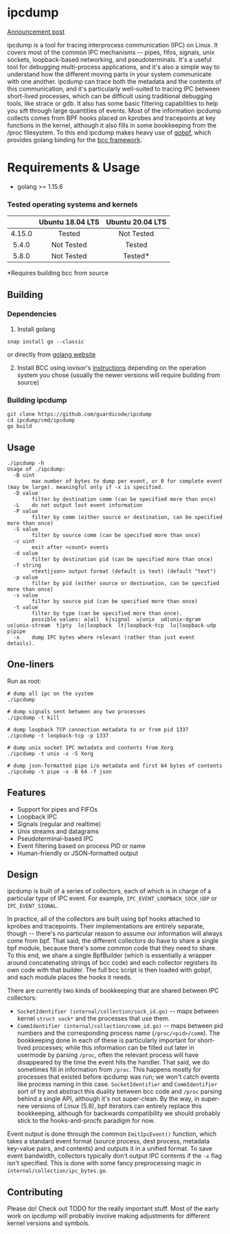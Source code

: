 # ipcdump

[Announcement post](https://www.guardicore.com/labs/ipcdump-guardicores-new-open-source-tool-for-linux-ipc-inspection/)

ipcdump is a tool for tracing interprocess communication (IPC) on Linux. It covers most of the common IPC mechanisms -- pipes, fifos, signals, unix sockets, loopback-based networking, and pseudoterminals. It's a useful tool for debugging multi-process applications, and it's also a simple way to understand how the different moving parts in your system communicate with one another. ipcdump can trace both the metadata and the contents of this communication, and it's particularly well-suited to tracing IPC between short-lived processes, which can be difficult using traditional debugging tools, like strace or gdb. It also has some basic filtering capabilities to help you sift through large quantities of events.
Most of the information ipcdump collects comes from BPF hooks placed on kprobes and tracepoints at key functions in the kernel, although it also fills in some bookkeeping from the /proc filesystem. To this end ipcdump makes heavy use of [gobpf](https://github.com/iovisor/gobpf), which provides golang binding for the [bcc framework](https://github.com/iovisor/bcc).

# Requirements & Usage

* golang >= 1.15.6
### Tested operating systems and kernels
|          |  Ubuntu 18.04 LTS  |  Ubuntu 20.04 LTS  |
|:--------:|:------------------:|:------------------:|
|  4.15.0  |       Tested       |     Not Tested     |
|  5.4.0   |     Not Tested     |       Tested       |
|  5.8.0   |     Not Tested     |       Tested*      |

*Requires building bcc from source
## Building
### Dependencies
1. Install golang
```
snap install go --classic
```
or
directly from [golang website](https://golang.org/dl/)

2. Install BCC using iovisor's [instructions](https://github.com/iovisor/bcc/blob/master/INSTALL.md) depending on the operation system you chose (usually the newer versions will require building from source)

### Building ipcdump
```
git clone https://github.com/guardicode/ipcdump
cd ipcdump/cmd/ipcdump
go build
```

## Usage
```
./ipcdump -h
Usage of ./ipcdump:
  -B uint
        max number of bytes to dump per event, or 0 for complete event (may be large). meaningful only if -x is specified.
  -D value
        filter by destination comm (can be specified more than once)
  -L    do not output lost event information
  -P value
        filter by comm (either source or destination, can be specified more than once)
  -S value
        filter by source comm (can be specified more than once)
  -c uint
        exit after <count> events
  -d value
        filter by destination pid (can be specified more than once)
  -f string
        <text|json> output format (default is text) (default "text")
  -p value
        filter by pid (either source or destination, can be specified more than once)
  -s value
        filter by source pid (can be specified more than once)
  -t value
        filter by type (can be specified more than once).
        possible values: a|all  k|signal  u|unix  ud|unix-dgram  us|unix-stream  t|pty  lo|loopback  lt|loopback-tcp  lu|loopback-udp  p|pipe
  -x    dump IPC bytes where relevant (rather than just event details).
```

## One-liners
Run as root:
```
# dump all ipc on the system
./ipcdump

# dump signals sent between any two processes
./ipcdump -t kill

# dump loopback TCP connection metadata to or from pid 1337
./ipcdump -t loopback-tcp -p 1337

# dump unix socket IPC metadata and contents from Xorg
./ipcdump -t unix -x -S Xorg

# dump json-formatted pipe i/o metadata and first 64 bytes of contents
./ipcdump -t pipe -x -B 64 -f json
```

## Features
- Support for pipes and FIFOs
- Loopback IPC
- Signals (regular and realtime)
- Unix streams and datagrams
- Pseudoterminal-based IPC
- Event filtering based on process PID or name
- Human-friendly or JSON-formatted output

## Design
ipcdump is built of a series of collectors, each of which is in charge of a particular type of IPC event. For example, `IPC_EVENT_LOOPBACK_SOCK_UDP` or `IPC_EVENT_SIGNAL`.

In practice, all of the collectors are built using bpf hooks attached to kprobes and tracepoints. Their implementations are entirely separate, though -- there's no particular reason to assume our information will always come from bpf. That said, the different collectors do have to share a single bpf module, because there's some common code that they need to share. To this end, we share a single BpfBuilder (which is essentially a wrapper around concatenating strings of bcc code) and each collector registers its own code with that builder. The full bcc script is then loaded with gobpf, and each module places the hooks it needs.

There are currently two kinds of bookkeeping that are shared between IPC collectors:
- `SocketIdentifier (internal/collection/sock_id.go)` -- maps between kernel `struct sock*` and the processes that use them.
- `CommIdentifier (internal/collection/comm_id.go)` -- maps between pid numbers and the corresponding process name (`/proc/<pid>/comm`).
The bookkeeping done in each of these is particularly important for short-lived processes; while this information can be filled out later in usermode by parsing `/proc`, often the relevant process will have disappeared by the time the event hits the handler. That said, we do sometimes fill in information from `/proc`. This happens mostly for processes that existed before ipcdump was run; we won't catch events like process naming in this case. `SocketIdentifier` and `CommIdentifier` sort of try and abstract this duality between bcc code and `/proc` parsing behind a single API, although it's not super-clean. By the way, in super-new versions of Linux (5.8), bpf iterators can entirely replace this bookkeeping, although for backwards compatibility we should probably stick to the hooks-and-procfs paradigm for now.

Event output is done through the common `EmitIpcEvent()` function, which takes a standard event format (source process, dest process, metadata key-value pairs, and contents) and outputs it in a unified format.  To save event bandwidth, collectors typically don't output IPC contents if the `-x` flag isn't specified. This is done with some fancy preprocessing magic in `internal/collection/ipc_bytes.go`.

## Contributing
Please do! Check out TODO for the really important stuff. Most of the early work on ipcdump will probably involve making adjustments for different kernel versions and symbols.
